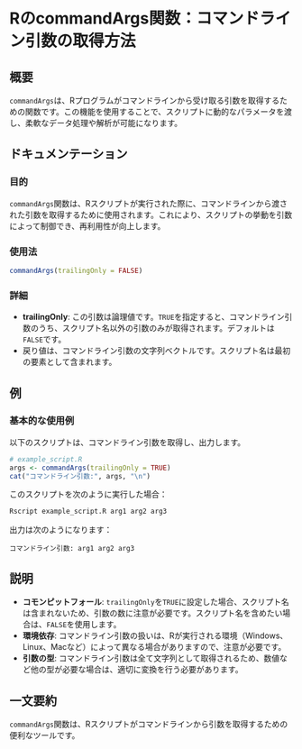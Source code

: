 <!--
Meta Description: # RのcommandArgs関数：コマンドライン引数の取得方法 ## 概要 `commandArgs`は、Rプログラムがコマンドラインから受け取る引数を取得するための関数です。この機能を使用することで、スクリプトに動的なパラメータを渡し、柔軟なデータ処理や解析が可能になります。 ## ドキュメンテ...
Meta Keywords: commandargs, trailingonly, false, true, 関数は
-->

# RのcommandArgs関数：コマンドライン引数の取得方法

## 概要
`commandArgs`は、Rプログラムがコマンドラインから受け取る引数を取得するための関数です。この機能を使用することで、スクリプトに動的なパラメータを渡し、柔軟なデータ処理や解析が可能になります。

## ドキュメンテーション
### 目的
`commandArgs`関数は、Rスクリプトが実行された際に、コマンドラインから渡された引数を取得するために使用されます。これにより、スクリプトの挙動を引数によって制御でき、再利用性が向上します。

### 使用法
```R
commandArgs(trailingOnly = FALSE)
```

### 詳細
- **trailingOnly**: この引数は論理値です。`TRUE`を指定すると、コマンドライン引数のうち、スクリプト名以外の引数のみが取得されます。デフォルトは`FALSE`です。
- 戻り値は、コマンドライン引数の文字列ベクトルです。スクリプト名は最初の要素として含まれます。

## 例
### 基本的な使用例
以下のスクリプトは、コマンドライン引数を取得し、出力します。

```R
# example_script.R
args <- commandArgs(trailingOnly = TRUE)
cat("コマンドライン引数:", args, "\n")
```

このスクリプトを次のように実行した場合：
```bash
Rscript example_script.R arg1 arg2 arg3
```
出力は次のようになります：
```
コマンドライン引数: arg1 arg2 arg3 
```

## 説明
- **コモンピットフォール**: `trailingOnly`を`TRUE`に設定した場合、スクリプト名は含まれないため、引数の数に注意が必要です。スクリプト名を含めたい場合は、`FALSE`を使用します。
- **環境依存**: コマンドライン引数の扱いは、Rが実行される環境（Windows、Linux、Macなど）によって異なる場合がありますので、注意が必要です。
- **引数の型**: コマンドライン引数は全て文字列として取得されるため、数値など他の型が必要な場合は、適切に変換を行う必要があります。

## 一文要約
`commandArgs`関数は、Rスクリプトがコマンドラインから引数を取得するための便利なツールです。